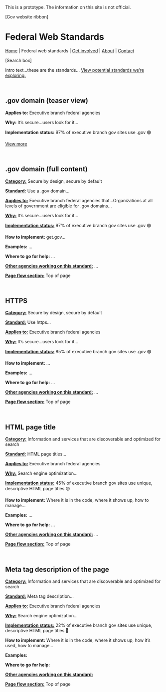 This is a prototype. The information on this site is not official.

[Gov website ribbon]

# Federal Web Standards  

[Home](index.md) | Federal web standards | [Get involved]() | [About]() | [Contact]()

[Search box]

Intro text…these are the standards… [View potential standards we’re exploring.]()

<br />

## .gov domain (teaser view)
**Applies to:** Executive branch federal agencies

**Why:** It’s secure…users look for it…

**Implementation status:** 97% of executive branch gov sites use .gov 🟢

[View more]()

<br />

## .gov domain (full content)
**[Category:]()** Secure by design, secure by default

**[Standard:]()** Use a .gov domain…

**[Applies to:]()** Executive branch federal agencies that…Organizations at all levels of government are eligible for .gov domains…

**[Why:]()** It’s secure…users look for it…

**[Implementation status:]()** 97% of executive branch gov sites use .gov 🟢

**How to implement:** get.gov…

**Examples:** …

**Where to go for help:** …

**[Other agencies working on this standard:]()** …

**[Page flow section:]()** Top of page

<br />

## HTTPS
**[Category:]()** Secure by design, secure by default

**[Standard:]()** Use https…

**[Applies to:]()** Executive branch federal agencies

**[Why:]()** It’s secure…users look for it…

**[Implementation status:]()** 85% of executive branch gov sites use .gov 🟢

**How to implement:** …

**Examples:** …

**Where to go for help:** …

**[Other agencies working on this standard:]()** …

**[Page flow section:]()** Top of page

<br />

## HTML page title
**[Category:]()** Information and services that are discoverable and optimized for search

**[Standard:]()** HTML page titles…

**[Applies to:]()** Executive branch federal agencies

**[Why:]()** Search engine optimization…

**[Implementation status:]()** 45% of executive branch gov sites use unique, descriptive HTML page titles 🟡

**How to implement:** Where it is in the code, where it shows up, how to manage…

**Examples:** …

**Where to go for help:** …

**[Other agencies working on this standard:]()** …

**[Page flow section:]()** Top of page

<br />

## Meta tag description of the page
**[Category:]()** Information and services that are discoverable and optimized for search

**[Standard:]()** Meta tag description…

**[Applies to:]()** Executive branch federal agencies

**[Why:]()** Search engine optimization…

**[Implementation status:]()** 22% of executive branch gov sites use unique, descriptive HTML page titles 🔴

**How to implement:** Where it is in the code, where it shows up, how it’s used, how to manage…

**Examples:** 

**Where to go for help:** 

**[Other agencies working on this standard:]()**

**[Page flow section:]()** Top of page

<br />

<!--

1. Accessible to people of diverse abilities
    1. [508 accessibility](https://www.section508.gov/develop/) is this the right link?
2. Consistent visual design and agency brand identity
    1. [Banner](https://designsystem.digital.gov/components/banner/)
    2. Bottom of the page? South pole?/Identifier 
    3. Top of page elements: login, search, language selection
3. Content that is authoritative and easy to understand
    1. Content timeliness
    2. [Plain language](https://www.plainlanguage.gov/)
    3. [Required web links](https://digital.gov/resources/required-web-content-and-links/)
4. Information and services that are discoverable and optimized for search
    1. HTML title
    2. Meta description
    3. Site search
5. Secure by design, secure by default
    1. HTTPS
6. User-centered and data-driven design
    1. Contact
7. Customized and dynamic user experiences
8. Mobile-first design that scales across varying device sizes
9. Other digital experience requirements
10. Shared services
    1. [USWDS](https://designsystem.digital.gov/)
    2. [Cloud](https://cloud.gov/)
    3. [Cloud pages](https://cloud.gov/pages/)
    4. [Login.gov](https://login.gov/)
    5. [Search.gov](https://search.gov/)
    6. [DAP](https://digital.gov/guides/dap/) is this the right link?
    7. [Get.gov]() (for .gov domains)

-->
